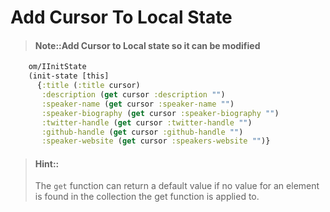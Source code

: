 # Add Cursor To Local State


> #### Note::Add Cursor to Local state so it can be modified


<!--sec data-title="Reveal answer..." data-id="answer001" data-collapse=true ces-->

```clojure
    om/IInitState
    (init-state [this]
      {:title (:title cursor)
       :description (get cursor :description "")
       :speaker-name (get cursor :speaker-name "")
       :speaker-biography (get cursor :speaker-biography "")
       :twitter-handle (get cursor :twitter-handle "")
       :github-handle (get cursor :github-handle "")
       :speaker-website (get cursor :speakers-website "")}
```
<!--endsec-->


> #### Hint::
> The `get` function can return a default value if no value for an element is found in the collection the get function is applied to.
